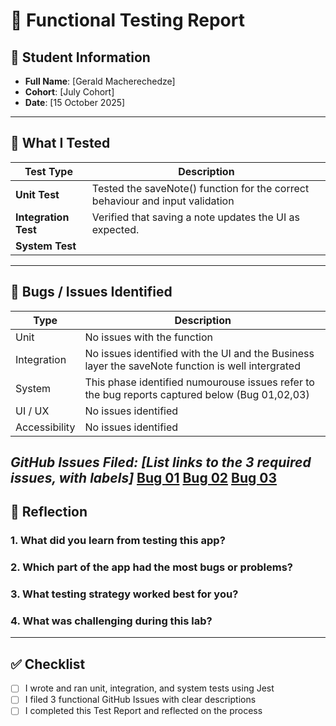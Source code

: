 # 🧪 Functional Testing Report

## 👤 Student Information
- **Full Name**: [Gerald Macherechedze]  
- **Cohort**: [July Cohort]  
- **Date**: [15 October 2025]  

---

## 🧪 What I Tested

| Test Type        | Description                                                                 |
|------------------|------------------------------------------------------------------------------|
| **Unit Test**     | Tested the saveNote() function for the correct behaviour and input validation |
| **Integration Test** | Verified that saving a note updates the UI as expected.                   |
| **System Test**   |                     |

---

## 🐛 Bugs / Issues Identified

| Type             | Description                                                                 |
|------------------|------------------------------------------------------------------------------|
| Unit             | No issues with the function                   |
| Integration      | No issues identified with the UI and the Business layer the saveNote function is well intergrated           |
| System           | This phase identified numourouse issues refer to the bug reports captured below (Bug 01,02,03)   |
| UI / UX          |  No issues identified      |
| Accessibility    | No issues identified                          |

*GitHub Issues Filed: [List links to the 3 required issues, with labels]*
[Bug 01](https://github.com/PLP-Database-DEPT/swt-w2/issues/2) 
[Bug 02](https://github.com/PLP-Database-DEPT/swt-w2/issues/3)
[Bug 03](https://github.com/PLP-Database-DEPT/swt-w2/issues/4)
---

## 💬 Reflection

### 1. What did you learn from testing this app?
> 

### 2. Which part of the app had the most bugs or problems?
> 

### 3. What testing strategy worked best for you?
> 

### 4. What was challenging during this lab?
> 

---

## ✅ Checklist

- [ ] I wrote and ran unit, integration, and system tests using Jest  
- [ ] I filed 3 functional GitHub Issues with clear descriptions  
- [ ] I completed this Test Report and reflected on the process  
